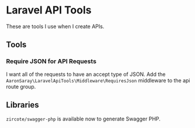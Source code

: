 # Laravel API Tools

These are tools I use when I create APIs.

## Tools

### Require JSON for API Requests

I want all of the requests to have an accept type of JSON.  Add the `AaronSaray\LaravelApiTools\Middleware\RequiresJson` middleware to the api route group.

## Libraries

`zircote/swagger-php` is available now to generate Swagger PHP.